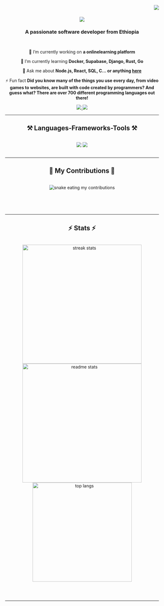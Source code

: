 <img align="right" src="https://visitor-badge.laobi.icu/badge?page_id=dreambigatall.dreambigatall" />
<h1 align="center">
    <img src="https://readme-typing-svg.herokuapp.com/?font=Righteous&size=35&center=true&vCenter=true&width=500&height=70&duration=4000&lines=Hi+There!+👋;+I'm+Khalid+Mohammed!;" />
</h1>
<h3 align="center">A passionate software developer from Ethiopia</h3>

<br/>

<div align="center">
 
 🔭 I’m currently working on **a onlinelearning platform**
 
 🌱 I’m currently learning **Docker, Supabase, Django, Rust, Go**

💬 Ask me about **Node.js, React, SQL, C... or anything [here](https://github.com/dreambigatall/dreambigatall/issues)**

⚡ Fun fact **Did you know many of the things you use every day, from video games to websites, are built with code created by programmers?  And guess what? There are over 700 different programming languages out there!**


 </div>

 <div align="center"> 
  <a href="mailto:halidmahammed.16.hm@gmail.com">
    <img src="https://img.shields.io/badge/Gmail-333333?style=for-the-badge&logo=gmail&logoColor=red" />
  </a>
  <a href="https://www.linkedin.com/in/halidatalx" target="_blank">
    <img src="https://img.shields.io/badge/LinkedIn-0077B5?style=for-the-badge&logo=linkedin&logoColor=white" target="_blank" />
  </a>
 </div>

  <hr/>
 
<h2 align="center">⚒️ Languages-Frameworks-Tools ⚒️</h2>
<br/>
<div align="center">
    <img src="https://skillicons.dev/icons?i=react,mui,html,css,vscode,github,figma,tailwind,git" />
    <img src="https://skillicons.dev/icons?i=nodejs,python,javascript,typescript,mongodb,c,java,mysql" /><br>
</div>


<br/>
<hr/>

<div align="center">
  <h2>🐍 My Contributions 🐍</h2>
  <br>
  <img alt="snake eating my contributions" src="https://raw.githubusercontent.com/dreambigatall/dreambigatall/output/github-contribution-grid-snake.svg" />
  
  <br/><br/><br/>
</div>
 <hr/>

<h2 align="center">⚡ Stats ⚡</h2>
<br>
<div align=center>
  <img width=390 src="https://github-readme-streak-stats-dreambigatall.vercel.app/?user=salesp07&count_private=true&theme=react&border_radius=10" alt="streak stats"/>
  <img width=390 src="https://github-readme-stats-dreambigatall.vercel.app/api?username=salesp07&count_private=true&show_icons=true&theme=react&rank_icon=github&border_radius=10" alt="readme stats" />
  <br/>
  <img width=325 align="center" src="https://github-readme-stats-dreambigatall.vercel.app/api/top-langs/?username=salesp07&hide=HTML&langs_count=8&layout=compact&theme=react&border_radius=10&size_weight=0.5&count_weight=0.5&exclude_repo=github-readme-stats" alt="top langs" />
</div>

<br/><br/>

<hr/>

<br/>
